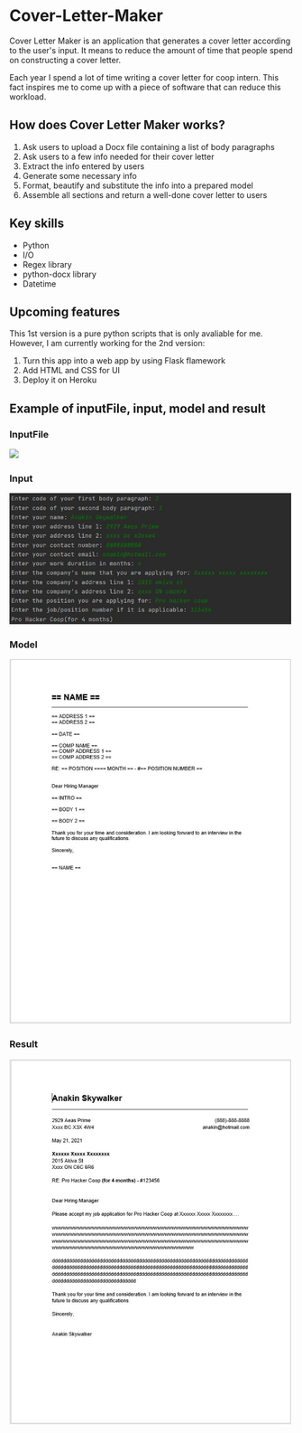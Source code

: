 # Cover-Letter-Maker

Cover Letter Maker is an application that generates a cover letter according to the user's input. It means to reduce the amount of time that people spend on constructing a cover letter.

Each year I spend a lot of time writing a cover letter for coop intern. This fact inspires me to come up with a piece of software that can reduce this workload.

## How does Cover Letter Maker works?

1. Ask users to upload a Docx file containing a list of body paragraphs
2. Ask users to a few info needed for their cover letter
3. Extract the info entered by users
4. Generate some necessary info
5. Format, beautify and substitute the info into a prepared model
6. Assemble all sections and return a well-done cover letter to users

## Key skills

- Python
- I/O
- Regex library
- python-docx library
- Datetime

## Upcoming features

This 1st version is a pure python scripts that is only avaliable for me. However, I am currently working for the 2nd version:

1. Turn this app into a web app by using Flask flamework
2. Add HTML and CSS for UI
3. Deploy it on Heroku

## Example of inputFile, input, model and result

### InputFile

<img src="images/docxInput.jpg" width=500>
 
### Input
<img src="images/input.jpg" width=500>

### Model

<img src="images/model.jpg" width=500>

### Result

<img src="images/result.jpg" width=500>
